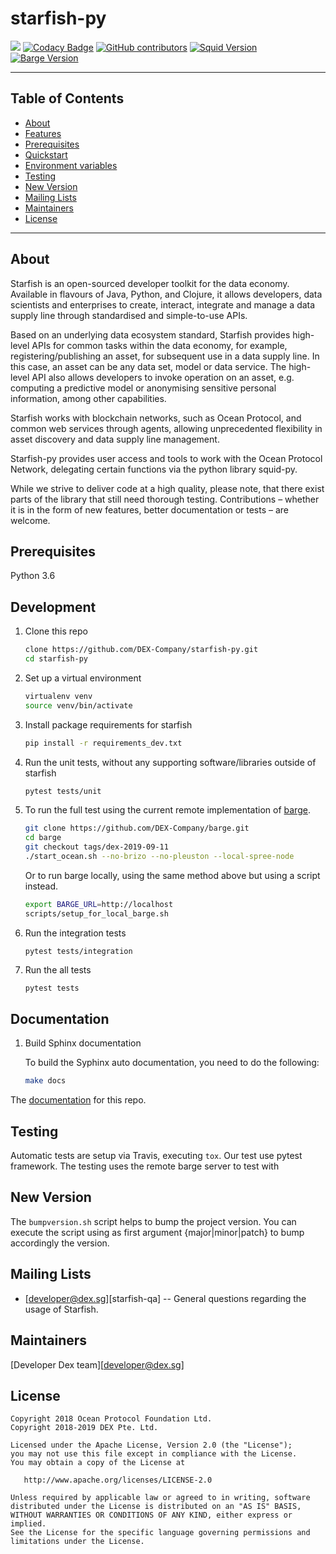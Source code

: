 # starfish-py

![](https://github.com/DEX-Company/starfish-py/workflows/testing/badge.svg)
[![Codacy Badge](https://api.codacy.com/project/badge/Grade/385d72f0a6314b18bedd96e808a90e46)](https://www.codacy.com/app/billbsing/starfish-py?utm_source=github.com&amp;utm_medium=referral&amp;utm_content=DEX-Company/starfish-py&amp;utm_campaign=Badge_Grade)
[![GitHub contributors](https://img.shields.io/github/contributors/DEX-Company/starfish-py.svg)](https://github.com/DEX-Company/starfish-py/graphs/contributors)
[![Squid Version](https://img.shields.io/badge/squid--py-v0.7.1-blue.svg)](https://github.com/oceanprotocol/squid-py/releases/tag/v0.7.1)
[![Barge Version](https://img.shields.io/badge/barge-dex--2019--09--11-blue.svg)](https://github.com/DEX-Company/barge/releases/tag/dex-2019-09-11)

---

## Table of Contents

  - [About](#about)
  - [Features](#features)
  - [Prerequisites](#prerequisites)
  - [Quickstart](#quickstart)
  - [Environment variables](#environment-variables)
  - [Testing](#testing)
  - [New Version](#new-version)
  - [Mailing Lists](#mailing-list)
  - [Maintainers](#maintainers)
  - [License](#license)

---

## About

Starfish is an open-sourced developer toolkit for the data economy. Available in flavours of Java, Python, and Clojure, it allows developers, data scientists and enterprises to create, interact, integrate and manage a data supply line through standardised and simple-to-use APIs.

Based on an underlying data ecosystem standard, Starfish provides high-level APIs for common tasks within the data economy, for example, registering/publishing an asset, for subsequent use in a data supply line. In this case, an asset can be any data set, model or data service. The high-level API also allows developers to invoke operation on an asset, e.g. computing a predictive model or anonymising sensitive personal information, among other capabilities.

Starfish works with blockchain networks, such as Ocean Protocol, and common web services through agents, allowing unprecedented flexibility in asset discovery and data supply line management.

Starfish-py provides user access and tools to work with the Ocean Protocol Network, delegating certain functions via the python library squid-py.

While we strive to deliver code at a high quality, please note, that there exist parts of the library that still need thorough testing.
Contributions – whether it is in the form of new features, better documentation or tests – are welcome.

## Prerequisites

Python 3.6

## Development

1. Clone this repo

    ```bash
    clone https://github.com/DEX-Company/starfish-py.git
    cd starfish-py
    ```

1. Set up a virtual environment

    ```bash
    virtualenv venv
    source venv/bin/activate
    ```

1. Install package requirements for starfish

    ```bash
    pip install -r requirements_dev.txt
    ```

1. Run the unit tests, without any supporting software/libraries outside of starfish

    ```bash
    pytest tests/unit
    ```

1. To run the full test using the current remote implementation of [barge](https://github.com/DEX-Company/barge).

    ```bash
    git clone https://github.com/DEX-Company/barge.git
    cd barge
    git checkout tags/dex-2019-09-11
    ./start_ocean.sh --no-brizo --no-pleuston --local-spree-node
    ```

    Or to run barge locally, using the same method above but using a script instead.

    ```bash
    export BARGE_URL=http://localhost
    scripts/setup_for_local_barge.sh
    ```


1. Run the integration tests

    ```
    pytest tests/integration
    ```

1. Run the all tests

    ```bash
    pytest tests
    ```

## Documentation

1. Build Sphinx documentation

    To build the Syphinx auto documentation, you need to do the following:
    ```bash
    make docs
    ```

The [documentation](https://dex-company.github.io/starfish-py) for this repo.


## Testing

Automatic tests are setup via Travis, executing `tox`.
Our test use pytest framework. The testing uses the remote barge server to test with

## New Version

The `bumpversion.sh` script helps to bump the project version. You can execute the script using as first argument {major|minor|patch} to bump accordingly the version.

## Mailing Lists

  * [developer@dex.sg][starfish-qa] -- General questions regarding the usage of Starfish.


## Maintainers

 [Developer Dex team][developer@dex.sg]


## License

```
Copyright 2018 Ocean Protocol Foundation Ltd.
Copyright 2018-2019 DEX Pte. Ltd.

Licensed under the Apache License, Version 2.0 (the "License");
you may not use this file except in compliance with the License.
You may obtain a copy of the License at

   http://www.apache.org/licenses/LICENSE-2.0

Unless required by applicable law or agreed to in writing, software
distributed under the License is distributed on an "AS IS" BASIS,
WITHOUT WARRANTIES OR CONDITIONS OF ANY KIND, either express or implied.
See the License for the specific language governing permissions and
limitations under the License.
